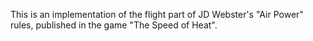 This is an implementation of the flight part of JD Webster's "Air Power" rules,
published in the game "The Speed of Heat".

